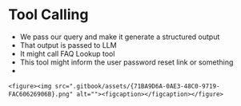 # Tool Calling

* We pass our query and make it generate a structured output
* That output is passed to LLM
* It might call FAQ Lookup tool
* This tool might inform the user password reset link or something
*

    <figure><img src=".gitbook/assets/{71BA9D6A-0AE3-48C0-9719-FAC60626906B}.png" alt=""><figcaption></figcaption></figure>
